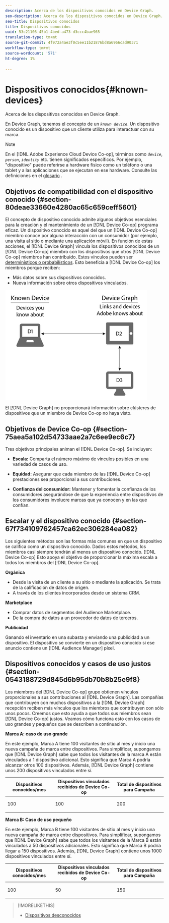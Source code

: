 ```yaml
---
description: Acerca de los dispositivos conocidos en Device Graph.
seo-description: Acerca de los dispositivos conocidos en Device Graph.
seo-title: Dispositivos conocidos
title: Dispositivos conocidos
uuid: 53c21105-45b1-4bed-a473-d3ccc4bae965
translation-type: tm+mt
source-git-commit: 4f972a4ae3f0c5ee11b21876bd8a6966cad90371
workflow-type: tm+mt
source-wordcount: '571'
ht-degree: 1%

---
```



# Dispositivos conocidos{#known-devices}

Acerca de los dispositivos conocidos en Device Graph.

En Device Graph, tenemos el concepto de un *`known device`*. Un dispositivo conocido es un dispositivo que un cliente utiliza para interactuar con su marca.

>[!NOTE]
>
>En el [!DNL Adobe Experience Cloud Device Co-op], términos como *`device`*, *`person`*, *`identity`* etc. tienen significados específicos. Por ejemplo, &quot;dispositivo&quot; puede referirse a hardware físico como un teléfono o una tablet y a las aplicaciones que se ejecutan en ese hardware. Consulte las definiciones en el [glosario](../glossary.md#glossgroup-0f47d7fbd76c4759801f565f341a386c) .

## Objetivos de compatibilidad con el dispositivo conocido {#section-80deae33660e4280ac65c659ceff5601}

El concepto de dispositivo conocido admite algunos objetivos esenciales para la creación y el mantenimiento de un [!DNL Device Co-op] programa eficaz. Un dispositivo conocido es aquel del que un [!DNL Device Co-op] miembro conoce por alguna interacción con un consumidor (por ejemplo, una visita al sitio o mediante una aplicación móvil). En función de estas acciones, el [!DNL Device Graph] vincula los dispositivos conocidos de un [!DNL Device Co-op] miembro con los dispositivos que otros [!DNL Device Co-op] miembros han contribuido. Estos vínculos pueden ser [determinísticos o probabilísticos](../processes/links.md#concept-58bb7ab25f904f5f98d645e35205c931). Esto beneficia a [!DNL Device Co-op] los miembros porque reciben:

* Más datos sobre sus dispositivos conocidos.
* Nueva información sobre otros dispositivos vinculados.

![](assets/known-device.png)

El [!DNL Device Graph] no proporcionará información sobre clústeres de dispositivos que un miembro de Device Co-op no haya visto.

## Objetivos de Device Co-op {#section-75aea5a102d54733aae2a7c6ee9ec6c7}

Tres objetivos principales animan el [!DNL Device Co-op]. Se incluyen:

* **Escala:** Comparta el número máximo de vínculos posibles en una variedad de casos de uso.
* **Equidad:** Asegurar que cada miembro de las [!DNL Device Co-op] prestaciones sea proporcional a sus contribuciones.

* **Confianza del consumidor:** Mantener y fomentar la confianza de los consumidores asegurándose de que la experiencia entre dispositivos de los consumidores involucre marcas que ya conocen y en las que confían.

## Escalar y el dispositivo conocido {#section-67f734109762457ca62ec306284ea082}

Los siguientes métodos son las formas más comunes en que un dispositivo se califica como un dispositivo conocido. Dados estos métodos, los miembros casi siempre tendrán al menos un dispositivo conocido. [!DNL Device Co-op] Esto apoya el objetivo de proporcionar la máxima escala a todos los miembros del [!DNL Device Co-op].

**Orgánica**

* Desde la visita de un cliente a su sitio o mediante la aplicación. Se trata de la calificación de datos de origen.
* A través de los clientes incorporados desde un sistema CRM.

**Marketplace**

* Comprar datos de segmentos del Audience Marketplace.
* De la compra de datos a un proveedor de datos de terceros.

**Publicidad**

Ganando el inventario en una subasta y enviando una publicidad a un dispositivo. El dispositivo se convierte en un dispositivo conocido si ese anuncio contiene un [!DNL Audience Manager] píxel.

## Dispositivos conocidos y casos de uso justos {#section-0543188729d845d6b95db70b8b25e9f8}

Los miembros del [!DNL Device Co-op] grupo obtienen vínculos proporcionales a sus contribuciones al [!DNL Device Graph]. Las compañías que contribuyen con muchos dispositivos a la [!DNL Device Graph] recepción reciben más vínculos que los miembros que contribuyen con sólo unos pocos. Creemos que esto ayuda a que todos sus miembros sean [!DNL Device Co-op] justos. Veamos cómo funciona esto con los casos de uso grandes y pequeños que se describen a continuación.

**Marca A: caso de uso grande**

En este ejemplo, Marca A tiene 100 visitantes de sitio al mes y inicio una nueva campaña de marca entre dispositivos. Para simplificar, supongamos que [!DNL Device Graph] sabe que todos los visitantes de la marca A están vinculados a 1 dispositivo adicional. Esto significa que Marca A podría alcanzar otros 100 dispositivos. Además, [!DNL Device Graph] contiene unos 200 dispositivos vinculados entre sí.

<table id="table_78C38DC522F94BC38C1DB73740C058AC"> 
 <thead> 
  <tr> 
   <th colname="col1" class="entry"> Dispositivos conocidos/mes </th> 
   <th colname="col2" class="entry"> Dispositivos vinculados recibidos de Device Co-op </th> 
   <th colname="col3" class="entry"> Total de dispositivos para Campaña </th> 
  </tr>
 </thead>
 <tbody> 
  <tr> 
   <td colname="col1"> <p>100 </p> </td> 
   <td colname="col2"> <p>100 </p> </td> 
   <td colname="col3"> <p>200 </p> </td> 
  </tr> 
 </tbody> 
</table>

**Marca B: Caso de uso pequeño**

En este ejemplo, Marca B tiene 100 visitantes de sitio al mes y inicio una nueva campaña de marca entre dispositivos. Para simplificar, supongamos que [!DNL Device Graph] sabe que todos los visitantes de la Marca B están vinculados a 50 dispositivos adicionales. Esto significa que Marca B podría llegar a 150 dispositivos. Además, [!DNL Device Graph] contiene unos 1000 dispositivos vinculados entre sí.

<table id="table_A6C9CCF9C6564A89BA7060E075A8E73C"> 
 <thead> 
  <tr> 
   <th colname="col1" class="entry"> Dispositivos conocidos/mes </th> 
   <th colname="col2" class="entry"> Dispositivos vinculados recibidos de Device Co-op </th> 
   <th colname="col3" class="entry"> Total de dispositivos para Campaña </th> 
  </tr>
 </thead>
 <tbody> 
  <tr> 
   <td colname="col1"> <p>100 </p> </td> 
   <td colname="col2"> <p>50 </p> </td> 
   <td colname="col3"> <p>150 </p> </td> 
  </tr> 
 </tbody> 
</table>

>[!MORELIKETHIS]
>
>* [Dispositivos desconocidos](../processes/unknown-device.md#concept-95090d341cdc4c22ba4319d79d8f6e40)

